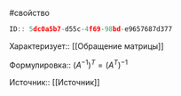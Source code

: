 #свойство

```javascript
ID:: 5dc0a5b7-d55c-4f69-98bd-e9657687d377
```

Характеризует:: [[Обращение матрицы]]

Формулировка:: $(A^{-1})^{T} = (A^T)^{-1}$

Источник:: [[Источник]]